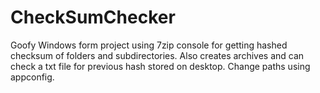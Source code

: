 # CheckSumChecker
Goofy Windows form project using 7zip console for getting hashed checksum of folders and subdirectories. 
Also creates archives and can check a txt file for previous hash stored on desktop.
Change paths using appconfig.
